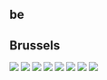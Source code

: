 
## be

## Brussels
<img src="https://www.apple.com/befr/retail/brussels/images/hero_large_2x.jpg"/>
<img src="https://images.apple.com/befr/retail/store/images/galleries/brussels/images/brussels_gallery_image2_large_2x.jpg"/>
<img src="https://images.apple.com/befr/retail/store/images/galleries/brussels/images/brussels_gallery_image3_large_2x.jpg"/>
<img src="https://images.apple.com/befr/retail/store/images/galleries/brussels/images/brussels_gallery_image4_large_2x.jpg"/>
<img src="https://images.apple.com/befr/retail/store/images/galleries/brussels/images/brussels_gallery_image5_large_2x.jpg"/>
<img src="https://images.apple.com/befr/retail/store/images/galleries/brussels/images/brussels_gallery_image6_large_2x.jpg"/>
<img src="https://images.apple.com/befr/retail/store/images/galleries/brussels/images/brussels_gallery_image7_large_2x.jpg"/>
<img src="https://images.apple.com/befr/retail/store/images/galleries/brussels/images/brussels_gallery_image8_large_2x.jpg"/>
